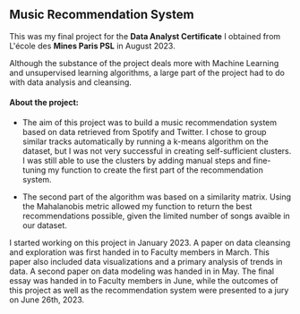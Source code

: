 ## Music Recommendation System

This was my final project for the **Data Analyst Certificate** I obtained from L'école des **Mines Paris PSL** in August 2023. 

Although the substance of the project deals more with Machine Learning and unsupervised learning algorithms, a large part of the project had to do with data analysis and cleansing.

#### About the project:

  - The aim of this project was to build a music recommendation system based on data retrieved from Spotify and Twitter.
I chose to group similar tracks automatically by running a k-means algorithm on the dataset, but I was not very successful in creating self-sufficient clusters. I was still able to use the clusters by adding manual steps and fine-tuning my function to create the first part of the recommendation system.


  - The second part of the algorithm was based on a similarity matrix. Using the Mahalanobis metric allowed my function to return the best recommendations possible, given the limited number of songs avaible in our dataset.


I started working on this project in January 2023. A paper on data cleansing and exploration was first handed in to Faculty members in March. This paper also included data visualizations and a primary analysis of trends in data. A second paper on data modeling was handed in in May. The final essay was handed in to Faculty members in June, while the outcomes of this project as well as the recommendation system were presented to a jury on June 26th, 2023.
